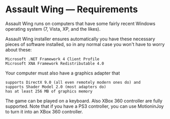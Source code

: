 # Assault Wing — Requirements

Assault Wing runs on computers that have some fairly recent Windows operating
system (7, Vista, XP, and the likes).

Assault Wing installer ensures automatically you have these necessary pieces of
software installed, so in any normal case you won't have to worry about these:

    Microsoft .NET Framework 4 Client Profile
    Microsoft XNA Framework Redistributable 4.0


Your computer must also have a graphics adapter that

    supports DirectX 9.0 (all even remotely modern ones do) and
    supports Shader Model 2.0 (most adapters do)
    has at least 256 MB of graphics memory


The game can be played on a keyboard. Also XBox 360 controller are fully
supported. Note that if you have a PS3 controller, you can use MotioninJoy to
turn it into an XBox 360 controller.